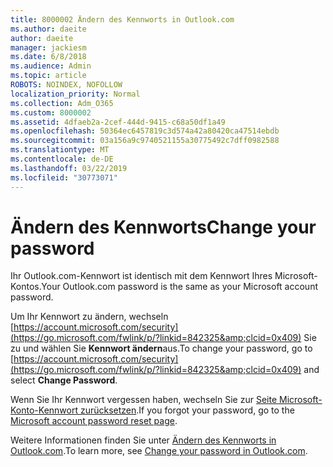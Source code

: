 ```yaml
---
title: 8000002 Ändern des Kennworts in Outlook.com
ms.author: daeite
author: daeite
manager: jackiesm
ms.date: 6/8/2018
ms.audience: Admin
ms.topic: article
ROBOTS: NOINDEX, NOFOLLOW
localization_priority: Normal
ms.collection: Adm_O365
ms.custom: 8000002
ms.assetid: 4dfaeb2a-2cef-444d-9415-c68a50df1a49
ms.openlocfilehash: 50364ec6457819c3d574a42a80420ca47514ebdb
ms.sourcegitcommit: 03a156a9c9740521155a30775492c7dff0982588
ms.translationtype: MT
ms.contentlocale: de-DE
ms.lasthandoff: 03/22/2019
ms.locfileid: "30773071"
---
```

# <a name="change-your-password"></a><span data-ttu-id="26f25-102">Ändern des Kennworts</span><span class="sxs-lookup"><span data-stu-id="26f25-102">Change your password</span></span>

<span data-ttu-id="26f25-103">Ihr Outlook.com-Kennwort ist identisch mit dem Kennwort Ihres Microsoft-Kontos.</span><span class="sxs-lookup"><span data-stu-id="26f25-103">Your Outlook.com password is the same as your Microsoft account password.</span></span>
  
<span data-ttu-id="26f25-104">Um Ihr Kennwort zu ändern, wechseln [https://account.microsoft.com/security](https://go.microsoft.com/fwlink/p/?linkid=842325&amp;clcid=0x409) Sie zu und wählen Sie **Kennwort ändern**aus.</span><span class="sxs-lookup"><span data-stu-id="26f25-104">To change your password, go to [https://account.microsoft.com/security](https://go.microsoft.com/fwlink/p/?linkid=842325&amp;clcid=0x409) and select **Change Password**.</span></span> 
  
<span data-ttu-id="26f25-105">Wenn Sie Ihr Kennwort vergessen haben, wechseln Sie zur [Seite Microsoft-Konto-Kennwort zurücksetzen](https://go.microsoft.com/fwlink/p/?linkid=841909).</span><span class="sxs-lookup"><span data-stu-id="26f25-105">If you forgot your password, go to the [Microsoft account password reset page](https://go.microsoft.com/fwlink/p/?linkid=841909).</span></span>
  
<span data-ttu-id="26f25-106">Weitere Informationen finden Sie unter [Ändern des Kennworts in Outlook.com](https://go.microsoft.com/fwlink/?linkid=873109).</span><span class="sxs-lookup"><span data-stu-id="26f25-106">To learn more, see [Change your password in Outlook.com](https://go.microsoft.com/fwlink/?linkid=873109).</span></span>
  

